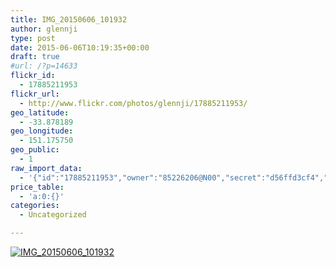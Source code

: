 ```yaml
---
title: IMG_20150606_101932
author: glennji
type: post
date: 2015-06-06T10:19:35+00:00
draft: true
#url: /?p=14633
flickr_id:
  - 17885211953
flickr_url:
  - http://www.flickr.com/photos/glennji/17885211953/
geo_latitude:
  - -33.878189
geo_longitude:
  - 151.175750
geo_public:
  - 1
raw_import_data:
  - '{"id":"17885211953","owner":"85226206@N00","secret":"d56ffd3cf4","server":"368","farm":1,"title":"IMG_20150606_101932","ispublic":0,"isfriend":0,"isfamily":0,"description":{"_content":""},"dateupload":"1433550053","lastupdate":"1433550060","datetaken":"2015-06-06 10:19:35","datetakengranularity":"0","datetakenunknown":"0","ownername":"glennji","tags":"","machine_tags":"","originalsecret":"4e041b6eba","originalformat":"jpg","latitude":"-33.878189","longitude":"151.175750","accuracy":"16","context":0,"place_id":"qRcYmO1QUrMZuclZ","woeid":"1094076","geo_is_family":0,"geo_is_friend":0,"geo_is_contact":0,"geo_is_public":0,"media":"photo","media_status":"ready","url_o":"https://farm1.staticflickr.com/368/17885211953_4e041b6eba_o.jpg","height_o":"4160","width_o":"3120"}'
price_table:
  - 'a:0:{}'
categories:
  - Uncategorized

---
```

<p class="flickr-image">
  <a href="http://www.flickr.com/photos/glennji/17885211953/" class="flickr-link"><img src="http://i0.wp.com/glennji.com/wp-content/uploads/2015/06/17885211953_4e041b6eba_o.jpg?fit=1024%2C1024" width="" height="" alt="IMG_20150606_101932" class="keyring-img" /></a>
</p>
